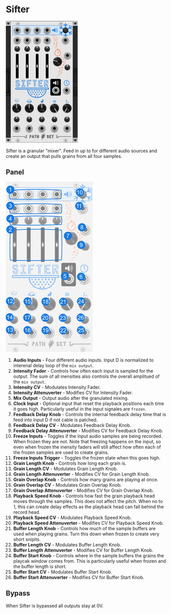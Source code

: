 # Sifter
![Image of Sifter module](../images/Sifter.png)

Sifter is a granular "mixer". Feed in up to for different audio sources and create an output that pulls grains from all four samples.

## Panel

![Image of step controls](../images/Sifter/labels.png)

1. **Audio Inputs** - Four different audio inputs. Input D is normalized to interenal delay loop of the `mix output`.
2. **Intensity Fader** - Controls how often each input is sampled for the output. The sum of all inensities also controls the overall amplitued of the `mix output`.
3. **Intensity CV** - Modulates Intensity Fader.
4. **Intensity Attenuverter** - Modifies CV for Intensity Fader.
5. **Mix Output** - Output audio after the granulated mixing.
6. **Clock Input** - Optional input that reset the playback positions each time it goes high. Particularly useful in the input signales are `frozen`.
7. **Feedback Delay Knob** - Controls the internal feedback delay time that is feed into input D if not cable is patched.
8. **Feedback Delay CV** - Modulates Feedback Delay Knob.
9. **Feedback Delay Attenuverter** - Modifies CV for Feedback Delay Knob.
10. **Freeze Inputs** - Toggles if the input audio samples are being recorded. When frozen they are not. Note that freezing happens on the input, so even when frozen the inensity faders will still affect how often each of the frozen samples are used to create grains.
11. **Freeze Inputs Trigger** - Toggles the frozen state when this goes high.
12. **Grain Length Knob** - Controls how long each grain is.
13. **Grain Length CV** - Modulates Grain Length Knob.
14. **Grain Length Attenuverter** - Modifies CV for Grain Length Knob.
15. **Grain Overlap Knob** - Controls how many grains are playing at once.
16. **Grain Overlap CV** - Modulates Grain Overlap Knob.
17. **Grain Overlap Attenuverter** - Modifies CV for Grain Overlap Knob.
18. **Playback Speed Knob** - Controls how fast the grain playback head moves through the samples. This does not affect the pitch. When no to 1, this can create delay effects as the playback head can fall behind the record head.
19. **Playback Speed CV** - Modulates Playback Speed Knob.
20. **Playback Speed Attenuverter** - Modifies CV for Playback Speed Knob.
21. **Buffer Length Knob** - Controls how much of the sample buffers are used when playing grains. Turn this down when frozen to create very short snipits.
22. **Buffer Length CV** - Modulates Buffer Length Knob.
23. **Buffer Length Attenuverter** - Modifies CV for Buffer Length Knob.
24. **Buffer Start Knob** - Controls where in the sample buffers the grains the playcak window comes from. This is particularly useful when frozen and the buffer length is short.
25. **Buffer Start CV** - Modulates Buffer Start Knob.
26. **Buffer Start Attenuverter** - Modifies CV for Buffer Start Knob.

## Bypass
When Sifter is bypassed all outputs stay at 0V.

